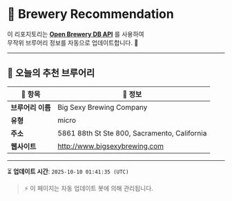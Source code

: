 # 🍺 Brewery Recommendation

이 리포지토리는 **[Open Brewery DB API](https://www.openbrewerydb.org/)** 를 사용하여  
무작위 브루어리 정보를 자동으로 업데이트합니다. 🚀

---

## 🌟 오늘의 추천 브루어리

| 🍻 항목 | 📌 정보 |
|--------|---------|
| **브루어리 이름** | Big Sexy Brewing Company |
| **유형** | micro |
| **주소** | 5861 88th St Ste 800, Sacramento, California |
| **웹사이트** | http://www.bigsexybrewing.com |

---

⏳ **업데이트 시간**: `2025-10-10 01:41:35 (UTC)`  

> ⚡ 이 페이지는 자동 업데이트 봇에 의해 관리됩니다.